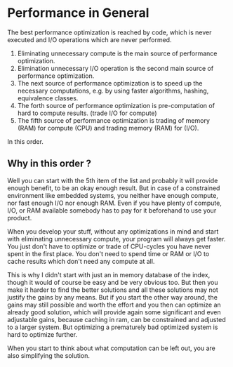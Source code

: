 # Performance in General

The best performance optimization is reached by code, which is never executed and 
I/O operations which are never performed. 

1) Eliminating unnecessary compute is the main source of performance optimization.
2) Elimination unnecessary I/O operation is the second main source of performance optimization.
3) The next source of performance optimization is to speed up the necessary computations, e.g. by using faster algorithms, hashing, equivalence classes. 
4) The forth source of performance optimization is pre-computation of hard to compute results. (trade I/O for compute)
5) The fifth source of performance optimization is trading of memory (RAM) for compute (CPU) and trading memory (RAM) for (I/O).

In this order. 

## Why in this order ?

Well you can start with the 5th item of the list and probably it will provide enough benefit, to be 
an okay enough result. But in case of a constrained environment like embedded systems, you neither 
have enough compute, nor fast enough I/O nor enough RAM. Even if you have plenty of compute, I/O, or
RAM available somebody has to pay for it beforehand to use your product. 

When you develop your stuff, without any optimizations in mind and start with eliminating unnecessary
compute, your program will always get faster. You just don't have to optimize or trade of CPU-cycles 
you have never spent in the first place. You don't need to spend time or RAM or I/O to cache results 
which don't need any compute at all. 

This is why I didn't start with just an in memory database of the index, though it would of course be 
easy and be very obvious too. But then you make it harder to find the better solutions and all these 
solutions may not justify the gains by any means. But if you start the other way around, the gains may 
still possible and worth the effort and you then can optimize an already good solution, which will
provide again some significant and even adjustable gains, because caching in ram, can be constrained 
and adjusted to a larger system. But optimizing a prematurely bad optimized system is hard to optimize
further.

When you start to think about what computation can be left out, you are also simplifying the solution.